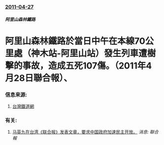 ### [2011-04-27](/news/2011/04/27/index.md)

##### 阿里山森林鐵路
#  阿里山森林鐵路於當日中午在本線70公里處（神木站-阿里山站）發生列車遭樹擊的事故，造成五死107傷。（2011年4月28日聯合報）、




### 信息来源:

1. [台灣鐵道網](https://web.archive.org/web/20111208170320/http://www.howone.com.tw/railway/news.php?uid=12&id=15500)

### 有关:

1. [马英九在台湾《联合报》发表文章，要求中国政府加速民主开放。](/zh/news/2007/06/4/马英九在台湾-联合报-发表文章-要求中国政府加速民主开放.md) _消息: 聯合報_
